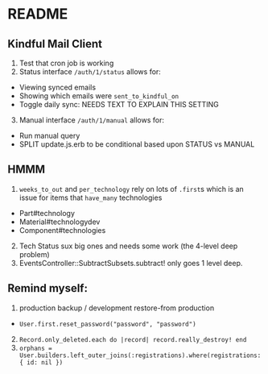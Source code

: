 # README
## Kindful Mail Client
1. Test that cron job is working
2. Status interface `/auth/1/status` allows for:
  - Viewing synced emails
  - Showing which emails were `sent_to_kindful_on`
  - Toggle daily sync: NEEDS TEXT TO EXPLAIN THIS SETTING
3. Manual interface `/auth/1/manual` allows for:
  - Run manual query
  - SPLIT update.js.erb to be conditional based upon STATUS vs MANUAL

## HMMM
1. `weeks_to_out` and `per_technology` rely on lots of `.first`s which is an issue for items that `have_many` technologies
- Part#technology
- Material#technologydev
- Component#technologies
2. Tech Status sux big ones and needs some work (the 4-level deep problem)
3. EventsController::SubtractSubsets.subtract! only goes 1 level deep.

## Remind myself:
1. production backup / development restore-from production
  - `User.first.reset_password("password", "password")`
2. `Record.only_deleted.each do |record| record.really_destroy! end`
3. `orphans = User.builders.left_outer_joins(:registrations).where(registrations: { id: nil })`
